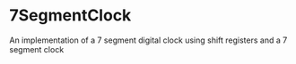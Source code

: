 # 7SegmentClock
 An implementation of a 7 segment digital clock using shift registers and a 7 segment clock
